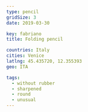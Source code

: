 ```yaml
---
type: pencil
gridSize: 3
date: 2019-03-30

key: fabriano
title: Folding pencil

countries: Italy
cities: Venice
latlng: 45.435720, 12.355393
geo: ITA

tags:
  - without rubber
  - sharpened
  - round
  - unusual
---
```

